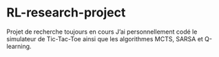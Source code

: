 # RL-research-project

Projet de recherche toujours en cours
J’ai personnellement codé le simulateur de Tic-Tac-Toe ainsi que les algorithmes MCTS, SARSA et Q-learning.